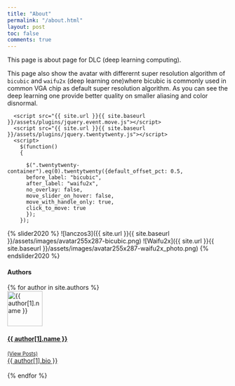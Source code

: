 ```yaml
---
title: "About"
permalink: "/about.html"
layout: post
toc: false
comments: true
---
```


This page is about page for DLC (deep learning computing). 

This page also show the avatar with differernt super resolution algorithm of `bicubic` and `waifu2x` (deep learning one)where bicubic is commonly used in common VGA chip as default super resolution algorithm. As you can see the deep learning one provide better quality on smaller aliasing and color disnormal.

<body>
    <script src="https://code.jquery.com/jquery-3.3.1.min.js" integrity="sha256-FgpCb/KJQlLNfOu91ta32o/NMZxltwRo8QtmkMRdAu8=" crossorigin="anonymous"></script>

      <script src="{{ site.url }}{{ site.baseurl }}/assets/plugins/jquery.event.move.js"></script>
      <script src="{{ site.url }}{{ site.baseurl }}/assets/plugins/jquery.twentytwenty.js"></script>
      <script>
        $(function()
        {

          $(".twentytwenty-container").eq(0).twentytwenty({default_offset_pct: 0.5,
          before_label: "bicubic",
          after_label: "waifu2x",
          no_overlay: false, 
          move_slider_on_hover: false, 
          move_with_handle_only: true, 
          click_to_move: true 
          });
        });
  </script>
</body>

{% slider2020 %}
  ![lanczos3]({{ site.url }}{{ site.baseurl }}/assets/images/avatar255x287-bicubic.png)
  ![Waifu2x]({{ site.url }}{{ site.baseurl }}/assets/images/avatar255x287-waifu2x_photo.png)
{% endslider2020 %}

<body>
  <div class="container">
  <h4 class="font-weight-bold spanborder"><span>Authors</span></h4>
      <div class="row gap-y listrecent listrecent listauthor">
      {% for author in site.authors %}
          <div class="col-lg-6 mb-4">
              <div class="p-4 border rounded">
              <div class="row">
              <div class="col-md-3 mb-4 mb-md-0"><img alt="{{ author[1].name }}" src="{{site.baseurl}}/{{ author[1].avatar }}" class="rounded-circle" height="80" width="80"></div>
              <div class="col-md-9">
              <a href="{{site.baseurl}}/author-{{ author[1].name | slugify }}.html">
              <h4 class="text-dark mb-0"> {{ author[1].name }} </h4>
              <small class="d-inline-block mt-1 mb-3 font-weight-normal">(View Posts)</small>
              <div class="excerpt">{{ author[1].bio }}</div>
              </a>
              <div class="icon-block mt-3 d-flex justify-content-between">  
              <div>
              <a target="_blank" href="{{ author[1].twitter }}"><i class="fab fa-twitter text-muted" aria-hidden="true"></i></a>  &nbsp;
              <a target="_blank" href="{{ author[1].site }}"><i class="fa fa-globe text-muted" aria-hidden="true"></i></a> &nbsp;
              </div>
              </div>
              </div>
              </div>
              </div>
          </div>
      {% endfor %}
      </div>
  </div>
</body>